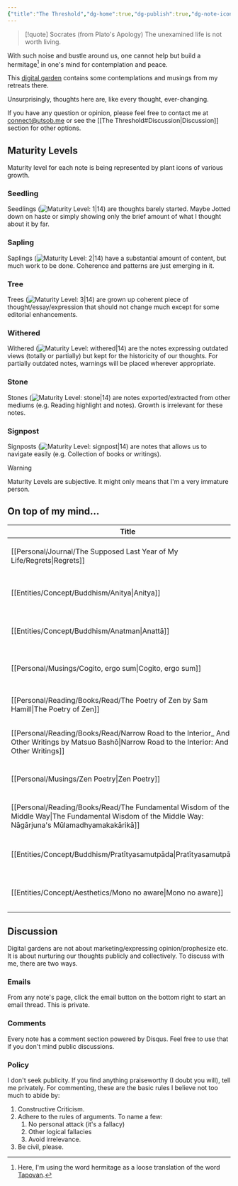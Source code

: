```yaml
---
{"title":"The Threshold","dg-home":true,"dg-publish":true,"dg-note-icon":"signpost","created":"2023-01-02T21:30:15+06:00","updated":"2023-02-22T17:08:51+06:00","dg-metatags":{"description":"Utsob's Digital Garden","og:description":"Utsob's Digital Garden"},"permalink":"/the-threshold/","metatags":{"description":"Utsob's Digital Garden","og:description":"Utsob's Digital Garden"},"tags":["gardenEntry"],"dgPassFrontmatter":true,"noteIcon":"signpost"}
---
```


> [!quote] Socrates (from Plato's Apology)
> The unexamined life is not worth living.

With such noise and bustle around us, one cannot help but build a hermitage[^1] in one's mind for contemplation and peace.

This [digital garden](https://cagrimmett.com/notes/2020/11/08/what-are-digital-gardens/) contains some contemplations and musings from my retreats there.

Unsurprisingly, thoughts here are, like every thought, ever-changing.

If you have any question or opinion, please feel free to contact me at [connect@utsob.me](mailto:connect@utsob.me) or see the [[The Threshold#Discussion\|Discussion]] section for other options.

## Maturity Levels
Maturity level for each note is being represented by plant icons of various growth.

### Seedling
Seedlings (![Maturity Level: 1|14](https://hermitage.utsob.me/img/tree-1.svg)) are thoughts barely started. Maybe Jotted down on haste or simply showing only the brief amount of what I thought about it by far.

### Sapling
Saplings (![Maturity Level: 2|14](https://hermitage.utsob.me/img/tree-2.svg)) have a substantial amount of content, but much work to be done. Coherence and patterns are just emerging in it.

### Tree
Trees (![Maturity Level: 3|14](https://hermitage.utsob.me/img/tree-3.svg)) are grown up coherent piece of thought/essay/expression that should not change much except for some editorial enhancements.

### Withered
Withered (![Maturity Level: withered|14](https://hermitage.utsob.me/img/withered.svg)) are the notes expressing outdated views (totally or partially) but kept for the historicity of our thoughts. For partially outdated notes, warnings will be placed wherever appropriate.

### Stone
Stones (![Maturity Level: stone|14](https://hermitage.utsob.me/img/stone.svg)) are notes exported/extracted from other mediums (e.g. Reading highlight and notes). Growth is irrelevant for these notes.

### Signpost
Signposts (![Maturity Level: signpost|14](https://hermitage.utsob.me/img/signpost.svg)) are notes that allows us to navigate easily (e.g. Collection of books or writings).

> [!Warning] 
> Maturity Levels are subjective. It might only means that I'm a very immature person.


## On top of my mind…
| Title                                                                                                                                                   | Tags                                                             | Updated                                                   | Created                                                    |
| ------------------------------------------------------------------------------------------------------------------------------------------------------- | ---------------------------------------------------------------- | --------------------------------------------------------- | ---------------------------------------------------------- |
| [[Personal/Journal/The Supposed Last Year of My Life/Regrets\|Regrets]]                                                                              | #life #regrets                                                   | <center><small>Mar 12, 2023<hr/>12:21 pm</small></center> | <center><small>Mar 09, 2023<hr/>10:42 pm</small></center>  |
| [[Entities/Concept/Buddhism/Anitya\|Anitya]]                                                                                                         | #concept #concept/buddhism #concept/theology #concept/philosophy | <center><small>Mar 09, 2023<hr/>01:09 am</small></center> | <center><small>Feb 27, 2023<hr/>11:59 am</small></center>  |
| [[Entities/Concept/Buddhism/Anatman\|Anattā]]                                                                                                        | #concept #concept/buddhism #concept/theology #concept/philosophy | <center><small>Mar 01, 2023<hr/>04:02 pm</small></center> | <center><small>Feb 22, 2023<hr/>12:41 pm</small></center>  |
| [[Personal/Musings/Cogito, ergo sum\|Cogito, ergo sum]]                                                                                              | #philosophy                                                      | <center><small>Feb 28, 2023<hr/>09:48 pm</small></center> | <center><small>May 02, 2022<hr/>08:36 pm</small></center>  |
| [[Personal/Reading/Books/Read/The Poetry of Zen by Sam Hamill\|The Poetry of Zen]]                                                                   | #buddhism #japanese #medieval #poetry                            | <center><small>Feb 27, 2023<hr/>12:23 pm</small></center> | <center><small>Jun 27, 2021<hr/>12:00 am</small></center>  |
| [[Personal/Reading/Books/Read/Narrow Road to the Interior_ And Other Writings by Matsuo Bashō\|Narrow Road to the Interior: And Other Writings]]     | #history #japanese #travel #poetry #medieval #bestreads          | <center><small>Feb 27, 2023<hr/>12:22 pm</small></center> | <center><small>Jun 25, 2021<hr/>12:00 am</small></center>  |
| [[Personal/Musings/Zen Poetry\|Zen Poetry]]                                                                                                          | #poetry #literature #buddhism #zen                               | <center><small>Feb 27, 2023<hr/>12:13 pm</small></center> | <center><small>Sept 02, 2021<hr/>04:50 pm</small></center> |
| [[Personal/Reading/Books/Read/The Fundamental Wisdom of the Middle Way\|The Fundamental Wisdom of the Middle Way: Nāgārjuna's Mūlamadhyamakakārikā]] | #existentialism #philosophy #buddhism #bestreads                 | <center><small>Feb 27, 2023<hr/>12:12 pm</small></center> | <center><small>Nov 10, 2020<hr/>01:03 am</small></center>  |
| [[Entities/Concept/Buddhism/Pratītyasamutpāda\|Pratītyasamutpāda]]                                                                                   | #concept #concept/buddhism #concept/theology #concept/philosophy | <center><small>Feb 27, 2023<hr/>12:12 pm</small></center> | <center><small>Feb 27, 2023<hr/>11:00 am</small></center>  |
| [[Entities/Concept/Aesthetics/Mono no aware\|Mono no aware]]                                                                                         | #concept #concept/aesthetics #concept/literature #concept/art    | <center><small>Feb 27, 2023<hr/>12:10 pm</small></center> | <center><small>Dec 28, 2022<hr/>11:32 am</small></center>  |

## Discussion
Digital gardens are not about marketing/expressing opinion/prophesize etc. It is about nurturing our thoughts publicly and collectively. To discuss with me, there are two ways.

### Emails
From any note's page, click the email button on the bottom right to start an email thread. This is private.

### Comments
Every note has a comment section powered by Disqus. Feel free to use that if you don't mind public discussions.

### Policy
I don't seek publicity. If you find anything praiseworthy (I doubt you will), tell me privately. For commenting, these are the basic rules I believe not too much to abide by:
1. Constructive Criticism.
2. Adhere to the rules of arguments. To name a few:
    1. No personal attack (it's a fallacy)
    2. Other logical fallacies
    3. Avoid irrelevance.
3. Be civil, please.

[^1]: Here, I'm using the word hermitage as a loose translation of the word [Tapovan](https://en.wikipedia.org/wiki/Tapovan).